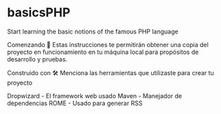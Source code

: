 # basicsPHP
Start learning the basic notions of the famous PHP language

Comenzando 🚀
Estas instrucciones te permitirán obtener una copia del proyecto en funcionamiento en tu máquina local para propósitos de desarrollo y pruebas.

Construido con 🛠️
Menciona las herramientas que utilizaste para crear tu proyecto

Dropwizard - El framework web usado
Maven - Manejador de dependencias
ROME - Usado para generar RSS
